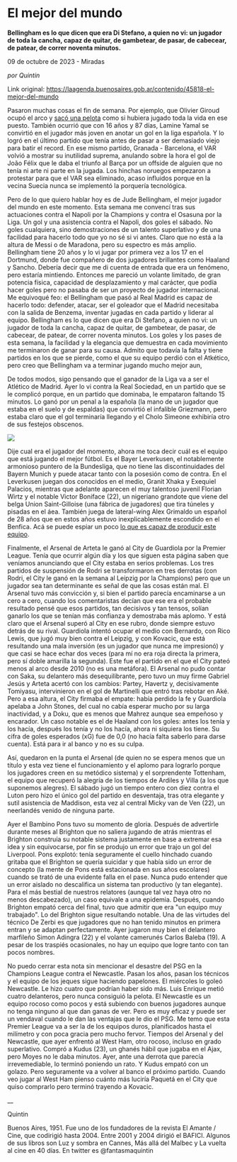 # El mejor del mundo

**Bellingham es lo que dicen que era Di Stefano, a quien no vi: un jugador de toda la cancha, capaz de quitar, de gambetear, de pasar, de cabecear, de patear, de correr noventa minutos.**

09 de octubre de 2023 - Miradas

_por Quintin_

Link original: https://laagenda.buenosaires.gob.ar/contenido/45818-el-mejor-del-mundo



Pasaron muchas cosas el fin de semana. Por ejemplo, que Olivier Giroud ocupó el arco y [sacó una pelota](https://www.google.com/search?client=firefox-b-e&q=olivier+giroud+save#fpstate=ive&vld=cid:4ff859ec,vid:hrdP8b1JdzY,st:0) como si hubiera jugado toda la vida en ese puesto. También ocurrió que con 16 años y 87 días, Lamine Yamal se convirtió en el jugador más joven en anotar un gol en la liga española. Y lo logró en el último partido que tenía antes de pasar a ser demasiado viejo para batir el record. En ese mismo partido, Granada - Barcelona, el VAR volvió a mostrar su inutilidad suprema, anulando sobre la hora el gol de João Félix que le daba el triunfo al Barça por un offside de alguien que no tenía ni arte ni parte en la jugada. Los hinchas noruegos empezaron a protestar para que el VAR sea eliminado, acaso influidos porque en la vecina Suecia nunca se implementó la porquería tecnológica.




Pero de lo que quiero hablar hoy es de Jude Bellingham, el mejor jugador del mundo en este momento. Esta semana me convencí tras sus actuaciones contra el Napoli por la Champions y contra el Osasuna por la Liga. Un gol y una asistencia contra el Napoli, dos goles el sábado. No goles cualquiera, sino demostraciones de un talento superlativo y de una facilidad para hacerlo todo que yo no sé si vi antes. Claro que no está a la altura de Messi o de Maradona, pero su espectro es más amplio. Bellingham tiene 20 años y lo vi jugar por primera vez a los 17 en el Dortmund, donde fue compañero de dos jugadores brillantes como Haaland y Sancho. Debería decir que me di cuenta de entrada que era un fenómeno, pero estaría mintiendo. Entonces me pareció un volante limitado, de gran potencia física, capacidad de desplazamiento y mal carácter, que podía hacer goles pero no pasaba de ser un proyecto de jugador internacional. Me equivoqué feo: el Bellingham que pasó al Real Madrid es capaz de hacerlo todo: defender, atacar, ser el goleador que el Madrid necesitaba con la salida de Benzema, inventar jugadas en cada partido y liderar al equipo. Bellingham es lo que dicen que era Di Stefano, a quien no vi: un jugador de toda la cancha, capaz de quitar, de gambetear, de pasar, de cabecear, de patear, de correr noventa minutos. Los goles y los pases de esta semana, la facilidad y la elegancia que demuestra en cada movimiento me terminaron de ganar para su causa. Admito que todavía la falta y tiene partidos en los que se pierde, como el que su equipo perdió con el Atkético, pero creo que Bellingham va a terminar jugando mucho mejor aun,




De todos modos, sigo pensando que el ganador de la Liga va a ser el Atlético de Madrid. Ayer lo vi contra la Real Sociedad, en un partido que se le complicó porque, en un partido que dominaba, le empataron faltando 15 minutos. Lo ganó por un penal a la española (la mano de un jugador que estaba en el suelo y de espaldas) que convirtió el infalible Griezmann, pero estaba claro que el gol terminaría llegando y el Cholo Simeone exhibiría otro de sus festejos obscenos.




[![](https://img.youtube.com/vi/NbG6OrhMTiU/0.jpg)](https://www.youtube.com/watch?v=NbG6OrhMTiU)




Dije cual era el jugador del momento, ahora me toca decir cuál es el equipo que está jugando el mejor fútbol. Es el Bayer Leverkusen, el notablemente armonioso puntero de la Bundesliga, que no tiene las discontinuidades del Bayern Munich y puede atacar tanto con la posesión como de contra. En el Leverkusen juegan dos conocidos en el medio, Granit Xhaka y Exequiel Palacios, mientras que adelante aparecen el muy talentoso juvenil Florian Wirtz y el notable Victor Boniface (22), un nigeriano grandote que viene del belga Union Saint-Gilloise (una fábrica de jugadores) que tira túneles y pisadas en el áea. También juega de lateral-wing Alex Grimaldo un español de 28 años que en estos años estuvo inexplicablemente escondido en el Benfica. Acá se puede espiar un poco [lo que es capaz de producir este equipo](https://www.espn.com.ar/video/clip/_/id/12699723).




Finalmente, el Arsenal de Arteta le ganó al City de Guardiola por la Premier League. Tenía que ocurrir algún día y los que siguen esta página saben que veníamos anunciando que el City estaba en serios problemas. Los tres partidos de suspensión de Rodri se transformaron en tres derrotas (con Rodri, el City le ganó en la semana al Leipzig por la Champions) pero que un jugador sea tan determinante es señal de que las cosas están mal. El Arsenal tuvo más convicción y, si bien el partido parecía encaminarse a un cero a cero, cuando los comentaristas decían que ese era el probable resultado pensé que esos partidos, tan decisivos y tan tensos, solían ganarlo los que se tenían más confianza y demostraba más aplomo. Y está claro que el Arsenal superó al City en ese rubro, donde siempre estuvo detrás de su rival. Guardiola intentó ocupar el medio con Bernardo, con Rico Lewis, que jugó muy bien contra el Leipzig, y con Kovacic, que está resultando una mala inversión (es un jugador que nunca me impresionó) y que casi se hace echar dos veces (para mí no era roja directa la primera, pero sí doble amarilla la segunda). Este fue el partido en el que el City pateó menos al arco desde 2010 (no es una metáfora). El Arsenal no pudo contar con Saka, su delantero más desequilibrante, pero tuvo un muy firme Gabriel Jesús y Arteta acertó con los cambios: Partey, Havertz y, decisivamente Tomiyasu, intervinieron en el gol de Martinelli que entró tras rebotar en Aké. Pero a esa altura, el City firmaba el empate: había perdido la fe y Guardiola apelaba a John Stones, del cual no cabía esperar mucho por su larga inactividad, y a Doku, que es menos que Mahrez aunque sea empeñoso y encarador. Un caso notable es el de Haaland con los goles: antes los tenía y los hacía, después los tenía y no los hacía, ahora ni siquiera los tiene. Su cifra de goles esperados (xG) fue de 0,0 (no hacía falta saberlo para darse cuenta). Está para ir al banco y no es su culpa.




Así, quedaron en la punta el Arsenal (de quien no se espera menos que un título y esta vez tiene el funcionamiento y el aplomo para lograrlo porque los jugadores creen en su metódico sistema) y el sorprendente Tottenham, el equipo que recuperó la alegría de los tiempos de Ardiles y Villa (a los que suponemos alegres). El sábado jugó un tiempo entero con diez contra el Luton pero hizo el único gol del partido en desventaja, tras otra elegante y sutil asistencia de Maddison, esta vez al central Micky van de Ven (22), un neerlandés venido de ninguna parte.




Ayer el Bambino Pons tuvo su momento de gloria. Después de advertirle durante meses al Brighton que no saliera jugando de atrás mientras el Brighton construía su notable sistema justamente en base a extremar esa idea y sin equivocarse, por fin se produjo un error que trajo un gol del Liverpool. Pons explotó: tenía seguramente el cuello hinchado cuando gritaba que el Brighton se quería suicidar y que había sido un error de concepto (la mente de Pons está estacionada en sus años escolares) cuando se trató de una evidente falla en el pase. Nunca pudo entender que un error aislado no descalifica un sistema tan productivo (y tan elegante). Para el más bestial de nuestros relatores (aunque tal vez haya otro no menos descabezado), un caso equivale a una epidemia. Después, cuando Brighton empató cerca del final, tuvo que admitir que era "un equipo muy trabajado". Lo del Brighton sigue resultando notable. Una de las virtudes del técnico De Zerbi es que jugadores que no han tenido minutos en primera entran y se adaptan perfectamente. Ayer jugaron muy bien el delantero marfileño Simon Adingra (22) y el volante camerunés Carlos Baleba (19). A pesar de los traspiés ocasionales, no hay un equipo que logre tanto con tan pocos nombres.




No puedo cerrar esta nota sin mencionar el desastre del PSG en la Champions League contra el Newcastle. Pasan los años, pasan los técnicos y el equipo de los jeques sigue haciendo papelones. El miércoles lo goleó Newcastle. Le hizo cuatro que podrían haber sido más. Luis Enrique metió cuatro delanteros, pero nunca consiguió la pelota. El Newcastle es un equipo rocoso como pocos y está subiendo con buenos jugadores aunque no tenga ninguno al que dan ganas de ver. Pero es muy eficaz y puede ser un vendaval cuando le dan las ventajas que le dio el PSG. Me temo que esta Premier League va a ser la de los equipos duros, planificados hasta el milímetro y con poca gracia pero mucho fervor. Tiempos del Arsenal y del Newcastle, que ayer enfrentó al West Ham, otro rocoso, incluso en grado superlativo. Compró a Kudus (23), un ghanés hábil que jugaba en el Ajax, pero Moyes no le daba minutos. Ayer, ante una derrota que parecía irrevemediable, lo terminó poniendo un rato. Y Kudus empató con un golazo. Pero seguramente va a volver al banco el próximo partido. Cuando veo jugar al West Ham pienso cuánto más luciría Paquetá en el City que quiso comprarlo pero terminó trayendo a Kovacic.




\_\_




Quintin




Buenos Aires, 1951. Fue uno de los fundadores de la revista El Amante / Cine, que codirigió hasta 2004. Entre 2001 y 2004 dirigió el BAFICI. Algunos de sus libros son Luz y sombra en Cannes, Más allá del Malbec y La vuelta al cine en 40 días. En twitter es @fantasmaquintin



